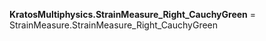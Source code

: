 **KratosMultiphysics.StrainMeasure_Right_CauchyGreen** =
StrainMeasure.StrainMeasure_Right_CauchyGreen

